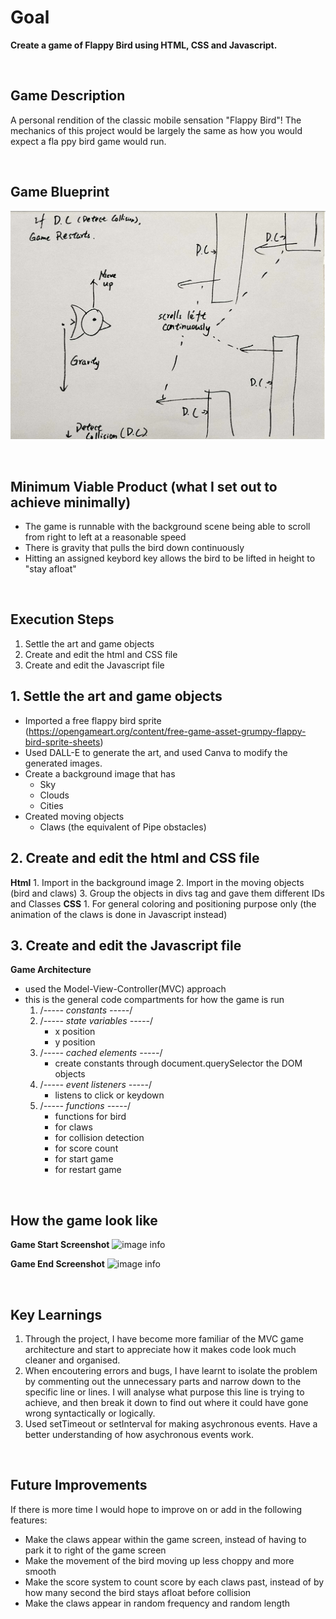 # Goal 
**Create a game of Flappy Bird using HTML, CSS and Javascript.**

<br>

## Game Description 
A personal rendition of the classic mobile sensation "Flappy Bird"! The mechanics of this project would be largely the same as how you would expect a fla ppy bird game would run. 

<br>

## Game Blueprint
![image info](./flappy-bird/screenshots/Game%20Layout.png)

<br>

## Minimum Viable Product (what I set out to achieve minimally)
- The game is runnable with the background scene being able to scroll from right to left at a reasonable speed
- There is gravity that pulls the bird down continuously
- Hitting an assigned keybord key allows the bird to be lifted in height to "stay afloat"

<br>

## Execution Steps
1. Settle the art and game objects
2. Create and edit the html and CSS file
3. Create and edit the Javascript file

## 1. Settle the art and game objects
- Imported a free flappy bird sprite (https://opengameart.org/content/free-game-asset-grumpy-flappy-bird-sprite-sheets)
- Used DALL-E to generate the art, and used Canva to modify the generated images.
- Create a background image that has
    - Sky
    - Clouds
    - Cities
- Created moving objects
    - Claws (the equivalent of Pipe obstacles)

## 2. Create and edit the html and CSS file
**Html**
    1. Import in the background image
    2. Import in the moving objects (bird and claws)
    3. Group the objects in divs tag and gave them different IDs and Classes
**CSS**
    1. For general coloring and positioning purpose only (the animation of the claws is done in Javascript instead)

## 3. Create and edit the Javascript file
**Game Architecture**
- used the Model-View-Controller(MVC) approach
- this is the general code compartments for how the game is run
    1. /*----- constants -----*/
    2. /*----- state variables -----*/
        - x position 
        - y position
    3. /*----- cached elements  -----*/
        - create constants through document.querySelector the DOM objects
    4. /*----- event listeners -----*/
        - listens to click or keydown
    5. /*----- functions -----*/
        - functions for bird
        - for claws
        - for collision detection
        - for score count
        - for start game
        - for restart game

<br>

## How the game look like
**Game Start Screenshot**
![image info](./flappy-bird/screenshots/GameStart%20Screen.png)

**Game End Screenshot**
![image info](./flappy-bird/screenshots/GameOver%20Screen.png)

<br>

## Key Learnings
1. Through the project, I have become more familiar of the MVC game architecture and start to appreciate how it makes code look much cleaner and organised.
2. When encoutering errors and bugs, I have learnt to isolate the problem by commenting out the unnecessary parts and narrow down to the specific line or lines. I will analyse what purpose this line is trying to achieve, and then break it down to find out where it could have gone wrong syntactically or logically.
3. Used setTimeout or setInterval for making asychronous events. Have a better understanding of how asychronous events work.

<br>

## Future Improvements
If there is more time I would hope to improve on or add in the following features:
- Make the claws appear within the game screen, instead of having to park it to right of the game screen
- Make the movement of the bird moving up less choppy and more smooth
- Make the score system to count score by each claws past, instead of by how many second the bird stays afloat before collision
- Make the claws appear in random frequency and random length





